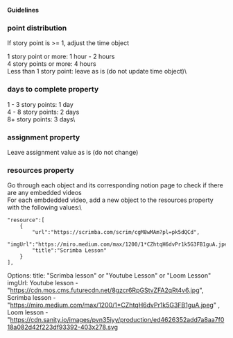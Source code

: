 **Guidelines**

### point distribution ###

If story point is >= 1, adjust the time object

1 story point or more: 1 hour - 2 hours\
4 story points or more: 4 hours\
Less than 1 story point: leave as is (do not update time object)\


### days to complete property ###
1 - 3 story points: 1 day\
4 - 8 story points: 2 days\
8+ story points: 3 days\

### assignment property ###
Leave assignment value as is (do not change)

### resources property ###
Go through each object and its corresponding notion page to check if there are 
any embedded videos\
For each embdedded video, add a new object to the resources property with the 
following values:\

```
"resource":[
    {
        "url":"https://scrimba.com/scrim/cgM8wMAm?pl=pk5dQCd",
        "imgUrl":"https://miro.medium.com/max/1200/1*CZhtqH6dvPr1k5G3FB1guA.jpeg",
        "title":"Scrimba Lesson"
    }
],

```

Options: 
title: "Scrimba lesson" or "Youtube Lesson" or "Loom Lesson"
imgUrl: Youtube lesson - "https://cdn.mos.cms.futurecdn.net/8gzcr6RpGStvZFA2qRt4v6.jpg", 
Scrimba lesson - "https://miro.medium.com/max/1200/1*CZhtqH6dvPr1k5G3FB1guA.jpeg" , 
Loom lesson - "https://cdn.sanity.io/images/pvn35iyy/production/ed4626352add7a8aa7f018a082d42f223df93392-403x278.svg